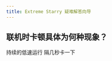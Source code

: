 ```yaml
---
title: Extreme Starry 疑难解答向导
---
```


## 联机时卡顿具体为何种现象？

<GuideButton to="/FAQ/PlayingES/Slow/Online/Device">持续的低速运行</GuideButton>
<GuideButton to="/FAQ/PlayingES/Slow/Online/Network">隔几秒卡一下</GuideButton>
